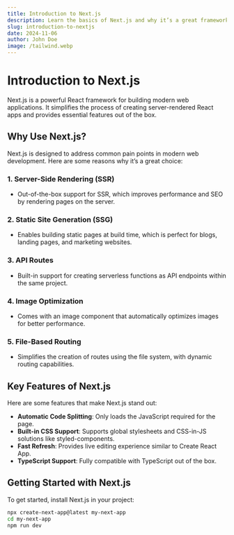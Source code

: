 ```yaml
---
title: Introduction to Next.js
description: Learn the basics of Next.js and why it’s a great framework for building React applications.
slug: introduction-to-nextjs
date: 2024-11-06
author: John Doe
image: /tailwind.webp
---
```


# Introduction to Next.js

Next.js is a powerful React framework for building modern web applications. It simplifies the process of creating server-rendered React apps and provides essential features out of the box.

## Why Use Next.js?

Next.js is designed to address common pain points in modern web development. Here are some reasons why it’s a great choice:

### 1. **Server-Side Rendering (SSR)**

- Out-of-the-box support for SSR, which improves performance and SEO by rendering pages on the server.

### 2. **Static Site Generation (SSG)**

- Enables building static pages at build time, which is perfect for blogs, landing pages, and marketing websites.

### 3. **API Routes**

- Built-in support for creating serverless functions as API endpoints within the same project.

### 4. **Image Optimization**

- Comes with an image component that automatically optimizes images for better performance.

### 5. **File-Based Routing**

- Simplifies the creation of routes using the file system, with dynamic routing capabilities.

## Key Features of Next.js

Here are some features that make Next.js stand out:

- **Automatic Code Splitting**: Only loads the JavaScript required for the page.
- **Built-in CSS Support**: Supports global stylesheets and CSS-in-JS solutions like styled-components.
- **Fast Refresh**: Provides live editing experience similar to Create React App.
- **TypeScript Support**: Fully compatible with TypeScript out of the box.

## Getting Started with Next.js

To get started, install Next.js in your project:

```bash
npx create-next-app@latest my-next-app
cd my-next-app
npm run dev
```
